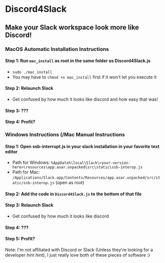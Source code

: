 # Discord4Slack
## Make your Slack workspace look more like Discord!


### MacOS Automatic Installation Instructions
#### Step 1: Run `mac_install` as root in the same folder as Discord4Slack.js
- `sudo ./mac_install`
- You may have to `chmod +x mac_install` first if it won't let you execute it

#### Step 2: Relaunch Slack
- Get confused by how much it looks like discord and how easy that was!

#### Step 3: ???

#### Step 4: Profit?



### Windows Instructions (/Mac Manual Instructions
#### Step 1: Open ssb-interrupt.js in your slack installation in your favorite text editor 
- Path for Windows: `%AppData%\local\Slack\<your-version-here>\resources\app.asar.unpacked\src\static\ssb-interop.js`
- Path for Mac: `/Applications/Slack.app/Contents/Resources/app.asar.unpacked/src/static/ssb-interop.js` (open as root)

#### Step 2: Add the code in `Discord4Slack.js` to the bottom of that file

#### Step 3: Relaunch Slack
- Get confused by how much it looks like discord

#### Step 4: ???

#### Step 5: Profit?

Note:  I'm not affiliated with Discord or Slack (Unless they're looking for a developer *hint hint*), I just really love both of these pieces of software :)
